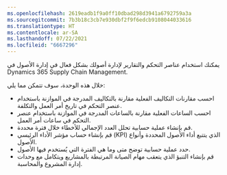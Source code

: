 ```yaml
---
ms.openlocfilehash: 2619eadb1f9a0ff10dbad298d3941a6792759a3a
ms.sourcegitcommit: 7b3b18c3cb7e930dbf2f9f6edcb9108044033616
ms.translationtype: HT
ms.contentlocale: ar-SA
ms.lasthandoff: 07/22/2021
ms.locfileid: "6667296"
---
```

يمكنك استخدام عناصر التحكم والتقارير لإدارة أصولك بشكل فعال في إدارة الأصول في Dynamics 365 Supply Chain Management. 

خلال هذه الوحدة، سوف تتمكن مما يلي:

- احسب مقارنات التكاليف الفعلية مقارنة بالتكاليف المدرجة في الموازنة باستخدام عنصر التحكم في تاريخ أمر العمل والتكلفة.
- احسب الساعات الفعلية مقارنة بالساعات المدرجة في الموازنة باستخدام عنصر التحكم في ساعات أمر العمل.
- قم بإنشاء عملية حسابية تحلل العدد الإجمالي للأخطاء خلال فترة محددة.
- قم بإنشاء حساب مؤشر الأداء الرئيسي (KPI) الذي يتتبع أداء الأصول المحددة وأنواع الأصول.
- حدد عملية حسابية توضح متى وما هي الفترة التي يُستخدم فيها الأصول.
- قم بإنشاء التنبؤ الذي يتعقب مهام الصيانة المرتبطة بالمشاريع ويتكامل مع وحدات إدارة المشروع والمحاسبة.
